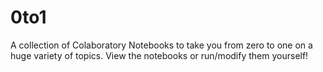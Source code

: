 # 0to1
A collection of Colaboratory Notebooks to take you from zero to one on a huge variety of topics. View the notebooks or run/modify them yourself!
